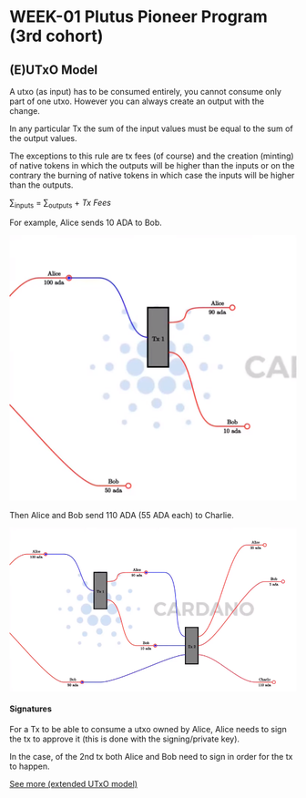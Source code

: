 # WEEK-01 Plutus Pioneer Program (3rd cohort)

## (E)UTxO Model

A utxo (as input) has to be consumed entirely, you cannot consume only part of one utxo.
However you can always create an output with the change.

In any particular Tx the sum of the input values must be equal to the sum of the output values.

The exceptions to this rule are tx fees (of course) and the creation (minting) of native tokens in which the outputs will be higher than the inputs or on the contrary the burning of native tokens in which case the inputs will be higher than the outputs.

&sum;<sub>inputs</sub> = &sum;<sub>outputs</sub> + <i>Tx Fees</i>

For example, Alice sends 10 ADA to Bob.

![UTxO model example 1](notes/img/utxo1.png)

Then Alice and Bob send 110 ADA (55 ADA each) to Charlie.

![eUTxO model example 2](notes/img/utxo2.png)

#### Signatures

For a Tx to be able to consume a utxo owned by Alice, Alice needs to sign the tx to approve it (this is done with the signing/private key).

In the case, of the 2nd tx both Alice and Bob need to sign in order for the tx to happen.

[See more (extended UTxO model)](notes/WEEK_01.md) 
